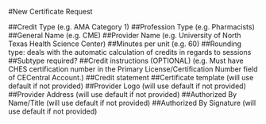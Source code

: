 #New Certificate Request

##Credit Type
    (e.g. AMA Category 1)
##Profession Type
    (e.g. Pharmacists)
##General Name
    (e.g. CME)
##Provider Name
    (e.g. University of North Texas Health Science Center)
##Minutes per unit
    (e.g. 60)
##Rounding type: 
     deals with the automatic calculation of credits in regards to sessions
##Sub­type required?
##Credit instructions
    (OPTIONAL) (e.g. Must have CHES certification number in the Primary License/Certification
    Number field of CECentral Account.) 
##Credit statement 
##Certificate template
    (will use default if not provided)
##Provider Logo
    (will use default if not provided)
##Provider Address
    (will use default if not provided)
##Authorized By Name/Title
    (will use default if not provided)
##Authorized By Signature
    (will use default if not provided)
